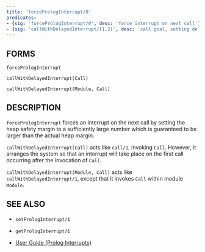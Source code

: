 ```yaml
---
title: 'forcePrologInterrupt/0'
predicates:
- {sig: 'forcePrologInterrupt/0', desc: 'force interrupt on next call'}
- {sig: 'callWithDelayedInterrupt/[1,2]', desc: 'call goal, setting delayed interrupt'}
---
```


## FORMS
```
forcePrologInterrupt

callWithDelayedInterrupt(Call)

callWithDelayedInterrupt(Module, Call)
```
## DESCRIPTION

`forcePrologInterrupt` forces an interrupt on the next call by setting the heap safety margin to a sufficiently large number which is guaranteed to be larger than the actual heap margin.

`callWithDelayedInterrupt(Call)` acts like `call/1`, invoking `Call`. However, it arranges the system so that an interrupt will take place on the first call occurring after the invocation of `Call`.

`callWithDelayedInterrupt(Module, Call)` acts like `callWithDelayedInterrupt/1`, except that it invokes `Call` within module `Module`.


## SEE ALSO

- `setPrologInterrupt/1`
- `getPrologInterrupt/1`

- [User Guide (Prolog Interrupts)](../guide/9-Freeze,-Exceptions,-Events,-Interrupts,-Signals.md)
